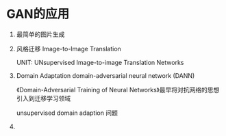 # GAN的应用



1. 最简单的图片生成

2. 风格迁移 Image-to-Image Translation

   UNIT: UNsupervised Image-to-image Translation Networks

3. Domain Adaptation domain-adversarial neural network (DANN)

   《Domain-Adversarial Training of Neural Networks》最早将对抗网络的思想引入到迁移学习领域

   unsupervised domain adaption 问题

4. 

